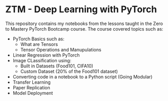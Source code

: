 # ZTM - Deep Learning with PyTorch

This repository contains my notebooks from the lessons taught in the Zero to Mastery PyTorch Bootcamp course. The course covered topics such as:

- PyTorch Basics such as:
  - What are Tensors
  - Tensor Operations and Manupulations
- Linear Regression with PyTorch
- Image CLassification using:
  - Built in Datasets (Food101, CIFA10)
  - Custom Dataset (20% of the Food101 dataset)
- Converting code in a notebook to a Python script (Going Modular)
- Transfer Learning
- Paper Replication
- Model Deployment
